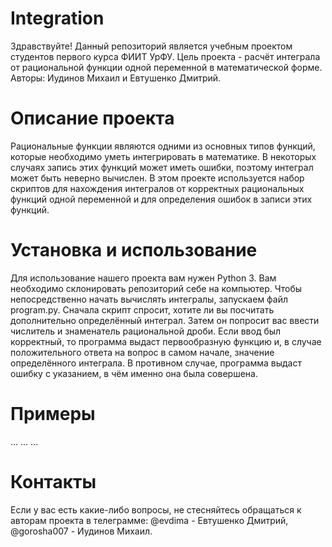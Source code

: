 # Integration
Здравствуйте! Данный репозиторий является учебным проектом студентов первого курса ФИИТ УрФУ. Цель проекта - расчёт интеграла от рациональной функции одной переменной в математической форме. 
Авторы: Иудинов Михаил и Евтушенко Дмитрий.
# Описание проекта
Рациональные функции являются одними из основных типов функций, которые необходимо уметь интегрировать в математике. В некоторых случаях запись этих функций может иметь ошибки, поэтому интеграл может быть неверно вычислен. В этом проекте используется набор скриптов для нахождения интегралов от корректных рациональных функций одной переменной и для определения ошибок в записи этих функций.
# Установка и использование
Для использование нашего проекта вам нужен Python 3. Вам необходимо склонировать репозиторий себе на компьютер. Чтобы непосредственно начать вычислять интегралы, запускаем файл program.py. Сначала скрипт спросит, хотите ли вы посчитать дополнительно определённый интеграл. Затем он попросит вас ввести числитель и знаменатель рациональной дроби. Если ввод был корректный, то программа выдаст первообразную функцию и, в случае положительного ответа на вопрос в самом начале, значение определённого интеграла. В противном случае, программа выдаст ошибку с указанием, в чём именно она была совершена. 
# Примеры
...
...
...
# Контакты
Если у вас есть какие-либо вопросы, не стесняйтесь обращаться к авторам проекта в телеграмме:
@evdima - Евтушенко Дмитрий,
@gorosha007 - Иудинов Михаил.
